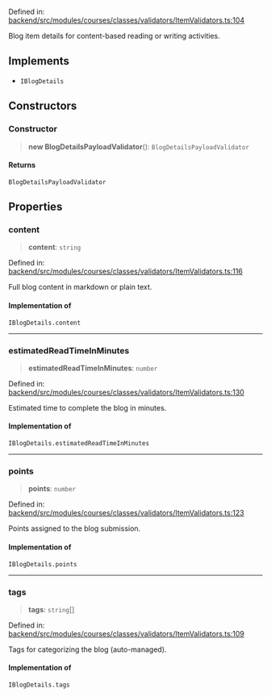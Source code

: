 Defined in: [backend/src/modules/courses/classes/validators/ItemValidators.ts:104](https://github.com/continuousactivelearning/vibe/blob/e164f8b2c6380dfb48305a4531b51d78f4a518e5/backend/src/modules/courses/classes/validators/ItemValidators.ts#L104)

Blog item details for content-based reading or writing activities.

## Implements

- `IBlogDetails`

## Constructors

### Constructor

> **new BlogDetailsPayloadValidator**(): `BlogDetailsPayloadValidator`

#### Returns

`BlogDetailsPayloadValidator`

## Properties

### content

> **content**: `string`

Defined in: [backend/src/modules/courses/classes/validators/ItemValidators.ts:116](https://github.com/continuousactivelearning/vibe/blob/e164f8b2c6380dfb48305a4531b51d78f4a518e5/backend/src/modules/courses/classes/validators/ItemValidators.ts#L116)

Full blog content in markdown or plain text.

#### Implementation of

`IBlogDetails.content`

***

### estimatedReadTimeInMinutes

> **estimatedReadTimeInMinutes**: `number`

Defined in: [backend/src/modules/courses/classes/validators/ItemValidators.ts:130](https://github.com/continuousactivelearning/vibe/blob/e164f8b2c6380dfb48305a4531b51d78f4a518e5/backend/src/modules/courses/classes/validators/ItemValidators.ts#L130)

Estimated time to complete the blog in minutes.

#### Implementation of

`IBlogDetails.estimatedReadTimeInMinutes`

***

### points

> **points**: `number`

Defined in: [backend/src/modules/courses/classes/validators/ItemValidators.ts:123](https://github.com/continuousactivelearning/vibe/blob/e164f8b2c6380dfb48305a4531b51d78f4a518e5/backend/src/modules/courses/classes/validators/ItemValidators.ts#L123)

Points assigned to the blog submission.

#### Implementation of

`IBlogDetails.points`

***

### tags

> **tags**: `string`[]

Defined in: [backend/src/modules/courses/classes/validators/ItemValidators.ts:109](https://github.com/continuousactivelearning/vibe/blob/e164f8b2c6380dfb48305a4531b51d78f4a518e5/backend/src/modules/courses/classes/validators/ItemValidators.ts#L109)

Tags for categorizing the blog (auto-managed).

#### Implementation of

`IBlogDetails.tags`

